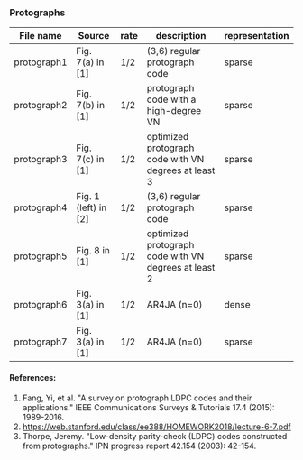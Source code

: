 ### Protographs

| File name | Source | rate | description | representation |
|-----------|--------|------|-------------|----------------|
| protograph1 | Fig. 7(a) in [1] | 1/2 | (3,6) regular protograph code | sparse |
| protograph2 | Fig. 7(b) in [1] | 1/2 | protograph code with a high-degree VN | sparse |
| protograph3 | Fig. 7(c) in [1] | 1/2 | optimized protograph code with VN degrees at least 3 | sparse |
| protograph4 | Fig. 1 (left) in [2] | 1/2 | (3,6) regular protograph code | sparse |
| protograph5 | Fig. 8 in [1] | 1/2 | optimized protograph code with VN degrees at least 2 | sparse |
| protograph6 | Fig. 3(a) in [1] | 1/2 | AR4JA (n=0) | dense |
| protograph7 | Fig. 3(a) in [1] | 1/2 | AR4JA (n=0) | sparse |


#### References:
1. Fang, Yi, et al. "A survey on protograph LDPC codes and their applications." IEEE Communications Surveys & Tutorials 17.4 (2015): 1989-2016.
2. https://web.stanford.edu/class/ee388/HOMEWORK2018/lecture-6-7.pdf
3. Thorpe, Jeremy. "Low-density parity-check (LDPC) codes constructed from protographs." IPN progress report 42.154 (2003): 42-154.
